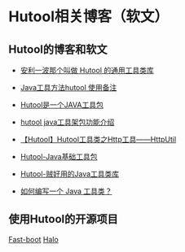 Hutool相关博客（软文）
===

## Hutool的博客和软文

- [安利一波那个叫做 Hutool 的通用工具类库](http://www.cnblogs.com/java-class/p/7742481.html)

- [Java工具方法hutool 使用备注](http://blog.csdn.net/earbao/article/details/46832853)

- [Hutool是一个JAVA工具包](http://www.jfinal.com/share/252)

- [hutool java工具架包功能介绍](https://blog.csdn.net/lx1309244704/article/details/76459718)

- [【Hutool】Hutool工具类之Http工具——HttpUtil](https://www.cnblogs.com/jiangbei/p/7667858.html)

- [Hutool-Java基础工具包](https://mp.weixin.qq.com/s?src=11&timestamp=1521945641&ver=775&signature=TCm61hzYfoFK8TjtgS3RkCtf7h1AXpC1ONMoImcMqpiF5o5oJOa5e51pM8H4x36wJWWKfgt3HmYEagdGXFKWdHhfh5WYbveXkQed5SkYvYCWKIWfg6we**QexadhzPqR&new=1)

- [Hutool-贼好用的Java工具类库](https://ryanc.cc/archives/hutool-java-tools-lib)

- [如何编写一个 Java 工具类？](https://www.xttblog.com/?p=3485)

## 使用Hutool的开源项目

[Fast-boot](https://gitee.com/jiangzeyin/common-parent)
[Halo](https://github.com/ruibaby/halo)

